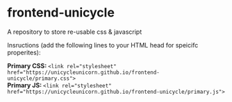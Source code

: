 # frontend-unicycle
A repository to store re-usable css &amp; javascript

Insructions (add the following lines to your HTML head for speicifc properites):<br>

<B>Primary CSS: </B>```<link rel="stylesheet" href="https://unicycleunicorn.github.io/frontend-unicycle/primary.css">```<br>
<B>Primary JS: </B>```<link rel="stylesheet" href="https://unicycleunicorn.github.io/frontend-unicycle/primary.js">```<br>
